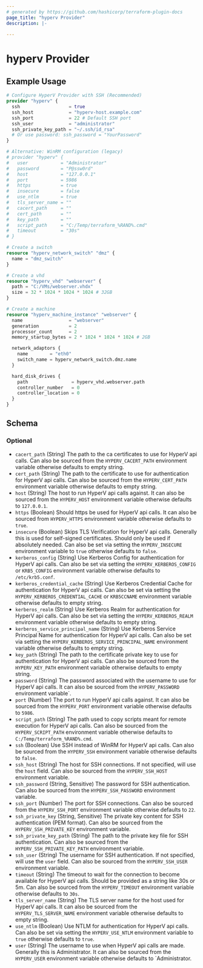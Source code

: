 ```yaml
---
# generated by https://github.com/hashicorp/terraform-plugin-docs
page_title: "hyperv Provider"
description: |-
  
---
```


# hyperv Provider



## Example Usage

```terraform
# Configure HyperV Provider with SSH (Recommended)
provider "hyperv" {
  ssh                  = true
  ssh_host             = "hyperv-host.example.com"
  ssh_port             = 22 # Default SSH port
  ssh_user             = "administrator"
  ssh_private_key_path = "~/.ssh/id_rsa"
  # Or use password: ssh_password = "YourPassword"
}

# Alternative: WinRM configuration (legacy)
# provider "hyperv" {
#   user            = "Administrator"
#   password        = "P@ssw0rd"
#   host            = "127.0.0.1"
#   port            = 5986
#   https           = true
#   insecure        = false
#   use_ntlm        = true
#   tls_server_name = ""
#   cacert_path     = ""
#   cert_path       = ""
#   key_path        = ""
#   script_path     = "C:/Temp/terraform_%RAND%.cmd"
#   timeout         = "30s"
# }

# Create a switch
resource "hyperv_network_switch" "dmz" {
  name = "dmz_switch"
}

# Create a vhd
resource "hyperv_vhd" "webserver" {
  path = "C:/VMs/webserver.vhdx"
  size = 32 * 1024 * 1024 * 1024 # 32GB
}

# Create a machine
resource "hyperv_machine_instance" "webserver" {
  name                 = "webserver"
  generation           = 2
  processor_count      = 2
  memory_startup_bytes = 2 * 1024 * 1024 * 1024 # 2GB

  network_adaptors {
    name        = "eth0"
    switch_name = hyperv_network_switch.dmz.name
  }

  hard_disk_drives {
    path                = hyperv_vhd.webserver.path
    controller_number   = 0
    controller_location = 0
  }
}
```

<!-- schema generated by tfplugindocs -->
## Schema

### Optional

- `cacert_path` (String) The path to the ca certificates to use for HyperV api calls. Can also be sourced from the `HYPERV_CACERT_PATH` environment variable otherwise defaults to empty string.
- `cert_path` (String) The path to the certificate to use for authentication for HyperV api calls. Can also be sourced from the `HYPERV_CERT_PATH` environment variable otherwise defaults to empty string.
- `host` (String) The host to run HyperV api calls against. It can also be sourced from the `HYPERV_HOST` environment variable otherwise defaults to `127.0.0.1`.
- `https` (Boolean) Should https be used for HyperV api calls. It can also be sourced from `HYPERV_HTTPS` environment variable otherwise defaults to `true`.
- `insecure` (Boolean) Skips TLS Verification for HyperV api calls. Generally this is used for self-signed certificates. Should only be used if absolutely needed. Can also be set via setting the `HYPERV_INSECURE` environment variable to `true` otherwise defaults to `false`.
- `kerberos_config` (String) Use Kerberos Config for authentication for HyperV api calls. Can also be set via setting the `HYPERV_KERBEROS_CONFIG` or `KRB5_CONFIG` environment variable otherwise defaults to `/etc/krb5.conf`.
- `kerberos_credential_cache` (String) Use Kerberos Credential Cache for authentication for HyperV api calls. Can also be set via setting the `HYPERV_KERBEROS_CREDENTIAL_CACHE` or `KRB5CCNAME` environment variable otherwise defaults to empty string.
- `kerberos_realm` (String) Use Kerberos Realm for authentication for HyperV api calls. Can also be set via setting the `HYPERV_KERBEROS_REALM` environment variable otherwise defaults to empty string.
- `kerberos_service_principal_name` (String) Use Kerberos Service Principal Name for authentication for HyperV api calls. Can also be set via setting the `HYPERV_KERBEROS_SERVICE_PRINCIPAL_NAME` environment variable otherwise defaults to empty string.
- `key_path` (String) The path to the certificate private key to use for authentication for HyperV api calls. Can also be sourced from the `HYPERV_KEY_PATH` environment variable otherwise defaults to empty string.
- `password` (String) The password associated with the username to use for HyperV api calls. It can also be sourced from the `HYPERV_PASSWORD` environment variable`.
- `port` (Number) The port to run HyperV api calls against. It can also be sourced from the `HYPERV_PORT` environment variable otherwise defaults to `5986`.
- `script_path` (String) The path used to copy scripts meant for remote execution for HyperV api calls. Can also be sourced from the `HYPERV_SCRIPT_PATH` environment variable otherwise defaults to `C:/Temp/terraform_%RAND%.cmd`.
- `ssh` (Boolean) Use SSH instead of WinRM for HyperV api calls. Can also be sourced from the `HYPERV_SSH` environment variable otherwise defaults to `false`.
- `ssh_host` (String) The host for SSH connections. If not specified, will use the `host` field. Can also be sourced from the `HYPERV_SSH_HOST` environment variable.
- `ssh_password` (String, Sensitive) The password for SSH authentication. Can also be sourced from the `HYPERV_SSH_PASSWORD` environment variable.
- `ssh_port` (Number) The port for SSH connections. Can also be sourced from the `HYPERV_SSH_PORT` environment variable otherwise defaults to `22`.
- `ssh_private_key` (String, Sensitive) The private key content for SSH authentication (PEM format). Can also be sourced from the `HYPERV_SSH_PRIVATE_KEY` environment variable.
- `ssh_private_key_path` (String) The path to the private key file for SSH authentication. Can also be sourced from the `HYPERV_SSH_PRIVATE_KEY_PATH` environment variable.
- `ssh_user` (String) The username for SSH authentication. If not specified, will use the `user` field. Can also be sourced from the `HYPERV_SSH_USER` environment variable.
- `timeout` (String) The timeout to wait for the connection to become available for HyperV api calls. Should be provided as a string like 30s or 5m. Can also be sourced from the `HYPERV_TIMEOUT` environment variable otherwise defaults to `30s`.
- `tls_server_name` (String) The TLS server name for the host used for HyperV api calls. It can also be sourced from the `HYPERV_TLS_SERVER_NAME` environment variable otherwise defaults to empty string.
- `use_ntlm` (Boolean) Use NTLM for authentication for HyperV api calls. Can also be set via setting the `HYPERV_USE_NTLM` environment variable to `true` otherwise defaults to `true`.
- `user` (String) The username to use when HyperV api calls are made. Generally this is Administrator. It can also be sourced from the `HYPERV_USER` environment variable otherwise defaults to `Administrator.
